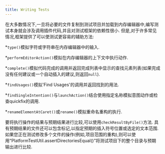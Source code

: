 ```yaml
---
title: Writing Tests
---
```


在大多数情况下,一旦将必要的文件复制到测试项目并加载到内存编辑器中,编写测试本身就会涉及调用插件代码,并且对测试框架的依赖性很小.
但是,对于许多常见情况,框架提供了可以使测试更容易的辅助方法:


*`type()`模拟字符或字符串在内存编辑器中的输入.

*`performEditorAction()`模拟在内存编辑器的上下文中执行动作.

*`complete()`模拟代码完成的调用并返回完成列表中显示的查找元素列表(如果完成没有任何建议或一个自动插入的建议,则返回`null`).

*`findUsages()`模拟'Find Usages'的调用并返回找到的用法.

*`findSingleIntention()`与`launchAction()`结合使用指定名称模拟意图动作或检查quickfix的调用.

*`renameElementAtCaret()`或`rename()`模拟重命名重构的执行.


要将执行操作的结果与预期结果进行比较,可以使用`checkResultByFile()`方法.
具有预期结果的文件还可以包含标记,以指定预期的插入符号位置或选定的文本范围.
如果您正在测试修改多个文件的操作(例如,项目范围的重构),则可以使用“PlatformTestUtil.assertDirectoriesEqual()”将测试项目下的整个目录与预期输出进行比较.


